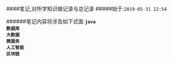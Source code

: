 ####笔记,对所学知识做记录与总记录
#####始于:`2019-05-31 22:54`

######笔记内容将涉及如下式面
   **`java`**  
   **`数据库`**  
   **`大数据`**  
   **`微服务`**  
   **`人工智能`**  
   **`区块链`**  
